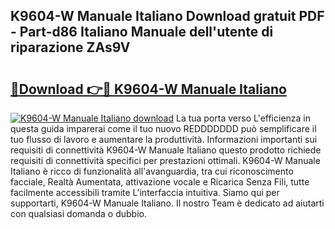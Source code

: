 ## K9604-W Manuale Italiano Download gratuit PDF - Part-d86 Italiano Manuale dell'utente di riparazione ZAs9V

# <h2><a href="http://dffif1.blite.top/?on=K9604-W+Manuale+Italiano">🔗Download 👉🔴 K9604-W Manuale Italiano</a></h2>

[![K9604-W Manuale Italiano download](https://i.imgur.com/lujVjoI.png)](http://dffif1.blite.top/?on=K9604-W+Manuale+Italiano)
La tua porta verso L'efficienza in questa guida imparerai come il tuo nuovo REDDDDDDD può semplificare il tuo flusso di lavoro e aumentare la produttività. Informazioni importanti sui requisiti di connettività K9604-W Manuale Italiano questo prodotto richiede requisiti di connettività specifici per prestazioni ottimali. K9604-W Manuale Italiano è ricco di funzionalità all'avanguardia, tra cui riconoscimento facciale, Realtà Aumentata, attivazione vocale e Ricarica Senza Fili, tutte facilmente accessibili tramite L'interfaccia intuitiva. Siamo qui per supportarti, K9604-W Manuale Italiano. Il nostro Team è dedicato ad aiutarti con qualsiasi domanda o dubbio.
